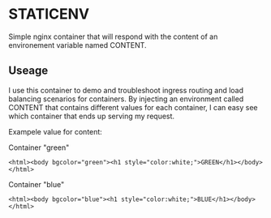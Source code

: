 # STATICENV

Simple nginx container that will respond with the content of an environement variable named CONTENT.

## Useage

I use this container to demo and troubleshoot ingress routing and load balancing scenarios for containers. 
By injecting an environment called CONTENT that contains different values for each container, 
I can easy see which container that ends up serving my request.

Exampele value for content:

Container "green"
```
<html><body bgcolor="green"><h1 style="color:white;">GREEN</h1></body></html>
```

Container "blue"
```
<html><body bgcolor="blue"><h1 style="color:white;">BLUE</h1></body></html>
```
